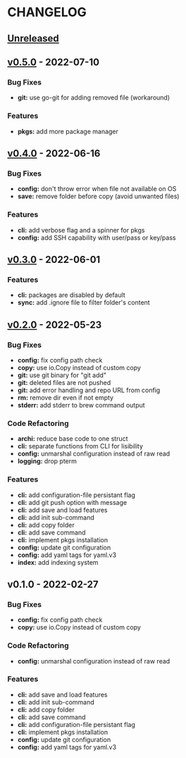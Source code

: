 # CHANGELOG
<a name="unreleased"></a>
## [Unreleased]


<a name="v0.5.0"></a>
## [v0.5.0] - 2022-07-10
### Bug Fixes
- **git:** use go-git for adding removed file (workaround)

### Features
- **pkgs:** add more package manager


<a name="v0.4.0"></a>
## [v0.4.0] - 2022-06-16
### Bug Fixes
- **config:** don't throw error when file not available on OS
- **save:** remove folder before copy (avoid unwanted files)

### Features
- **cli:** add verbose flag and a spinner for pkgs
- **config:** add SSH capability with user/pass or key/pass


<a name="v0.3.0"></a>
## [v0.3.0] - 2022-06-01
### Features
- **cli:** packages are disabled by default
- **sync:** add .ignore file to filter folder's content


<a name="v0.2.0"></a>
## [v0.2.0] - 2022-05-23
### Bug Fixes
- **config:** fix config path check
- **copy:** use io.Copy instead of custom copy
- **git:** use git binary for "git add"
- **git:** deleted files are not pushed
- **git:** add error handling and repo URL from config
- **rm:** remove dir even if not empty
- **stderr:** add stderr to brew command output

### Code Refactoring
- **archi:** reduce base code to one struct
- **cli:** separate functions from CLI for lisibility
- **config:** unmarshal configuration instead of raw read
- **logging:** drop pterm

### Features
- **cli:** add configuration-file persistant flag
- **cli:** add git push option with message
- **cli:** add save and load features
- **cli:** add init sub-command
- **cli:** add copy folder
- **cli:** add save command
- **cli:** implement pkgs installation
- **config:** update git configuration
- **config:** add yaml tags for yaml.v3
- **index:** add indexing system


<a name="v0.1.0"></a>
## v0.1.0 - 2022-02-27
### Bug Fixes
- **config:** fix config path check
- **copy:** use io.Copy instead of custom copy

### Code Refactoring
- **config:** unmarshal configuration instead of raw read

### Features
- **cli:** add save and load features
- **cli:** add init sub-command
- **cli:** add copy folder
- **cli:** add save command
- **cli:** add configuration-file persistant flag
- **cli:** implement pkgs installation
- **config:** update git configuration
- **config:** add yaml tags for yaml.v3


[Unreleased]: https://github.com/DataHearth/config-mapper/compare/v0.5.0...HEAD
[v0.5.0]: https://github.com/DataHearth/config-mapper/compare/v0.4.0...v0.5.0
[v0.4.0]: https://github.com/DataHearth/config-mapper/compare/v0.3.0...v0.4.0
[v0.3.0]: https://github.com/DataHearth/config-mapper/compare/v0.2.0...v0.3.0
[v0.2.0]: https://github.com/DataHearth/config-mapper/compare/v0.1.0...v0.2.0
